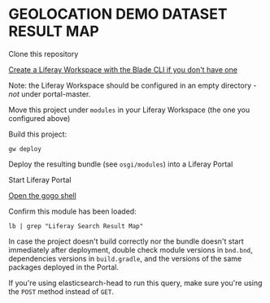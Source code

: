 # GEOLOCATION DEMO DATASET RESULT MAP

Clone this repository

[Create a Liferay Workspace with the Blade CLI if you don't have one](https://dev.liferay.com/develop/tutorials/-/knowledge_base/7-0/creating-a-liferay-workspace-with-blade-cli)

Note: the Liferay Workspace should be configured in an empty directory - *not* under portal-master.

Move this project under `modules` in your Liferay Workspace (the one you configured above) 

Build this project:

`gw deploy`

Deploy the resulting bundle (see `osgi/modules`) into a Liferay Portal

Start Liferay Portal

[Open the gogo shell](https://dev.liferay.com/develop/reference/-/knowledge_base/7-0/using-the-felix-gogo-shell)

Confirm this module has been loaded:

`lb | grep "Liferay Search Result Map"`

In case the project doesn't build correctly nor the bundle doesn't start 
immediately after deployment, double check module versions in `bnd.bnd`,
dependencies versions in `build.gradle`, 
and the versions of the same packages deployed in the Portal.

If you're using elasticsearch-head to run this query, make sure you're using
the `POST` method instead of `GET`.


